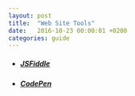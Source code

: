 ```yaml
---
layout: post
title:  "Web Site Tools"
date:   2016-10-23 00:00:01 +0200
categories: guide
---
```


* ##### [JSFiddle][link-jsfiddle]

* ##### [CodePen][link-codepen]

[link-jsfiddle]: https://jsfiddle.net/
[link-codepen]: https://codepen.io/

